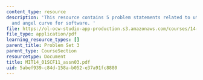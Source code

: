 ```yaml
---
content_type: resource
description: 'This resource contains 5 problem statements related to utility changes,
  and angel curve for software. '
file: https://ol-ocw-studio-app-production.s3.amazonaws.com/courses/14-01sc-principles-of-microeconomics-fall-2011/5abef939c84d158ab052e37a91fc8880_MIT14_01SCF11_assn03.pdf
file_type: application/pdf
learning_resource_types: []
parent_title: Problem Set 3
parent_type: CourseSection
resourcetype: Document
title: MIT14_01SCF11_assn03.pdf
uid: 5abef939-c84d-158a-b052-e37a91fc8880
---
```

